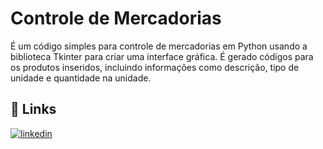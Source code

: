 # Controle de Mercadorias

É um código simples para controle de mercadorias em Python usando a biblioteca Tkinter para criar uma interface gráfica. É gerado códigos para os produtos inseridos, incluindo informações como descrição, tipo de unidade e quantidade na unidade.



## 🔗 Links

[![linkedin](https://img.shields.io/badge/linkedin-0A66C2?style=for-the-badge&logo=linkedin&logoColor=white)](https://www.linkedin.com/in/vin1cius-gu1maraes-/)


